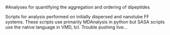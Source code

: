 #Analyses for quantifying the aggregation and ordering of dipeptides 

Scripts for analysis performed on initially dispersed and nanotube FF systems. These scripts use primarily MDAnalysis in python but SASA scripts use the native language in VMD, tcl.
Trouble pushing live...

